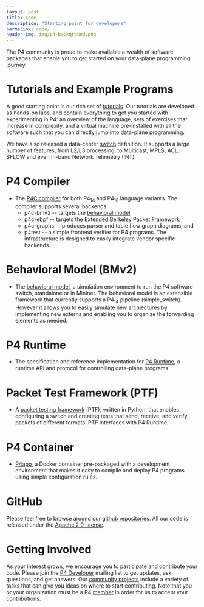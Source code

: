 ```yaml
---
layout: post
title: Code
description: "Starting point for developers"
permalink: code/
header-img: img/p4-background.png
---
```


The P4 community is proud to make available a wealth of software
packages that enable you to get started on your data-plane programming
journey.

# Tutorials and Example Programs

A good starting point is our rich set of <a
href="https://github.com/p4lang/tutorials">tutorials</a>. Our
tutorials are developed as hands-on labs, and contain everything to
get you started with experimenting in P4: an overview of the language,
sets of exercises that increase in complexity, and a virtual machine
pre-installed with all the software such that you can directly jump
into data-plane programming.

We have also released a data-center <a
href="https://github.com/p4lang/switch">switch</a> definition. It
supports a large number of features, from L2/L3 processing, to
Multicast, MPLS, ACL, SFLOW and even In-band Network Telemetry (INT).

# P4 Compiler

- The <a href="https://github.com/p4lang/p4c">P4C compiler</a> for both
    P4<sub>14</sub> and P4<sub>16</sub> language variants. The
    compiler supports several backends:
   - p4c-bmv2 -- targets the
        <a href="https://github.com/p4lang/behavioral-model">behavioral
          model</a>
   - p4c-ebpf -- targets the Extended Berkeley Packet Framework
   - p4c-graphs -- produces parser and table flow graph
        diagrams, and
   - p4test -- a simple frontend verifier for P4 programs.
    The infrastructure is designed to easily integrate vendor specific
    backends.

# Behavioral Model (BMv2)

- The <a href="https://github.com/p4lang/behavioral-model">behavioral
    model</a>, a simulation environment to run the P4 software switch,
    standalone or in Mininet. The behavioral model is an extensible
    framework that currently supports a P4<sub>14</sub> pipeline
    (simple_switch). However it allows you to easily simulate
    new archiectures by implementing new externs and enabling you to
    organize the forwarding elements as needed.

# P4 Runtime

- The specification and reference implementation
    for <a href="https://github.com/p4lang/PI">P4 Runtime</a>, a runtime API
    and protocol for controlling data-plane programs.

# Packet Test Framework (PTF)

- A <a href="https://github.com/p4lang/ptf">packet testing
    framework</a> (PTF), written in Python, that enables configuring a
    switch and creating tests that send, receive, and verify packets
    of different formats. PTF interfaces with P4 Runtime.

# P4 Container

- <a href="https://github.com/p4lang/p4app">P4app</a>, a Docker
    container pre-packaged with a development environment that makes
    it easy to compile and deploy P4 programs using simple
    configuration rules.

# GitHub

Please feel free to browse around our <a
href="https://github.com/p4lang">github repositories</a>. All our code
is released under the <a
href="https://www.apache.org/licenses/LICENSE-2.0">Apache 2.0
license</a>.

# Getting Involved

As your interest grows, we encourage you to participate and contribute
your code. Please join the <a
href="http://lists.p4.org/mailman/listinfo/p4-dev_lists.p4.org">P4
Developer</a> mailing list to get updates, ask questions, and get
answers.  Our <a href="projects.html">community projects</a> include a
variety of tasks that can give you ideas on where to start
contributing. Note that you or your organization must be a P4
[member](/join-us/) in order for us to accept your contributions.
